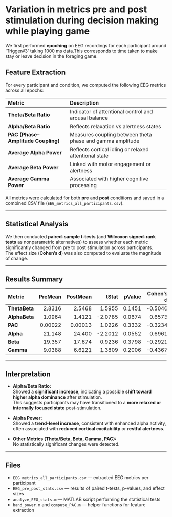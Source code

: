 # Variation in metrics pre and post stimulation during decision making while playing game

We first performed **epoching** on EEG recordings for each participant around 'Trigger#3' taking 1000 ms data.This corresponds to time taken to make stay or leave decision in the foraging game.

## Feature Extraction

For every participant and condition, we computed the following EEG metrics across all epochs:

| Metric | Description |
|:--------|:-------------|
| **Theta/Beta Ratio** | Indicator of attentional control and arousal balance |
| **Alpha/Beta Ratio** | Reflects relaxation vs alertness states |
| **PAC (Phase–Amplitude Coupling)** | Measures coupling between theta phase and gamma amplitude |
| **Average Alpha Power** | Reflects cortical idling or relaxed attentional state |
| **Average Beta Power** | Linked with motor engagement or alertness |
| **Average Gamma Power** | Associated with higher cognitive processing |

All metrics were calculated for both **pre** and **post** conditions and saved in a combined CSV file (`EEG_metrics_all_participants.csv`).

---

## Statistical Analysis

We then conducted **paired-sample t-tests** (and **Wilcoxon signed-rank tests** as nonparametric alternatives) to assess whether each metric significantly changed from pre to post stimulation across participants.  
The effect size (**Cohen’s d**) was also computed to evaluate the magnitude of change.

---

## Results Summary

| Metric | PreMean | PostMean | tStat | pValue | Cohen’s d | Wilcoxon p |
|:--------|---------:|----------:|-------:|--------:|-----------:|-------------:|
| **ThetaBeta** | 2.8316 | 2.5468 | 1.5955 | 0.1451 | -0.5046 | 0.3223 |
| **AlphaBeta** | 1.0964 | 1.4121 | -2.0785 | 0.0674 | 0.6573 | **0.0488** |
| **PAC** | 0.00022 | 0.00013 | 1.0226 | 0.3332 | -0.3234 | 0.6953 |
| **Alpha** | 21.148 | 24.400 | -2.2012 | 0.0552 | 0.6961 | 0.0645 |
| **Beta** | 19.357 | 17.674 | 0.9236 | 0.3798 | -0.2921 | 0.1934 |
| **Gamma** | 9.0388 | 6.6221 | 1.3809 | 0.2006 | -0.4367 | 0.1309 |

---

## Interpretation

- **Alpha/Beta Ratio:**  
  Showed a **significant increase**, indicating a possible **shift toward higher alpha dominance** after stimulation.  
  This suggests participants may have transitioned to a **more relaxed or internally focused state** post-stimulation.

- **Alpha Power:**  
  Showed a **trend-level increase**, consistent with enhanced alpha activity, often associated with **reduced cortical excitability** or **restful alertness**.

- **Other Metrics (Theta/Beta, Beta, Gamma, PAC):**  
  No statistically significant changes were detected.


---

## Files

- `EEG_metrics_all_participants.csv` — extracted EEG metrics per participant  
- `EEG_pre_post_stats.csv` — results of paired t-tests, p-values, and effect sizes  
- `analyze_EEG_stats.m` — MATLAB script performing the statistical tests  
- `band_power.m` and `compute_PAC.m` — helper functions for feature extraction  

